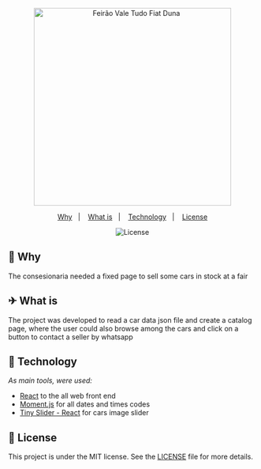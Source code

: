 <p align="center">
  <img src=".github/icon.png" width="400" alt="Feirão Vale Tudo Fiat Duna">
</p>

<p align="center">
  <a href="#-why">Why</a>&nbsp;&nbsp;&nbsp;|&nbsp;&nbsp;&nbsp;
  <a href="#-what-is">What is</a>&nbsp;&nbsp;&nbsp;|&nbsp;&nbsp;&nbsp;
  <a href="#-technology">Technology</a>&nbsp;&nbsp;&nbsp;|&nbsp;&nbsp;&nbsp;
  <a href="#memo-license">License</a>
</p>

<p align="center">
  <img alt="License" src="https://img.shields.io/static/v1?label=license&message=MIT&color=ff7e27&labelColor=000000">
</p>

## 🤔 Why

The consesionaria needed a fixed page to sell some cars in stock at a fair

## ✈ What is

The project was developed to read a car data json file and create a catalog page, where the user could also browse among the cars and click on a button to contact a seller by whatsapp

<!-- <p align="center">
  <img alt="Prints" src=".github/prints.jpg" width="80%">
</p> -->

## 🚀 Technology

*As main tools, were used:*

- [React](https://reactjs.org/) to the all web front end
- [Moment.js](https://momentjs.com/) for all dates and times codes
- [Tiny Slider - React](https://github.com/jechav/tiny-slider-react) for cars image slider

## :memo: License

This project is under the MIT license. See the [LICENSE](LICENSE.md) file for more details.